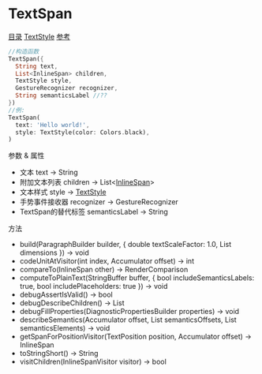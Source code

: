 # TextSpan
[目录](#toptop) [TextStyle](#TextStyle) [参考](https://api.flutter.dev/flutter/painting/TextSpan-class.html)
```dart
//构造函数
TextSpan({
  String text,
  List<InlineSpan> children,
  TextStyle style,
  GestureRecognizer recognizer,
  String semanticsLabel //??
})
//例:
TextSpan(
  text: 'Hello world!',
  style: TextStyle(color: Colors.black),
)
```
参数 & 属性
- 文本 text → String 
- 附加文本列表 children → List<[InlineSpan](#InlineSpan)>
- 文本样式 style → [TextStyle](#TextStyle)
- 手势事件接收器 recognizer → GestureRecognizer
- TextSpan的替代标签 semanticsLabel → String

方法
- build(ParagraphBuilder builder, { double textScaleFactor: 1.0, List<PlaceholderDimensions> dimensions }) → void
- codeUnitAtVisitor(int index, Accumulator offset) → int
- compareTo(InlineSpan other) → RenderComparison
- computeToPlainText(StringBuffer buffer, { bool includeSemanticsLabels: true, bool includePlaceholders: true }) → void
- debugAssertIsValid() → bool
- debugDescribeChildren() → List<DiagnosticsNode>
- debugFillProperties(DiagnosticPropertiesBuilder properties) → void
- describeSemantics(Accumulator offset, List<int> semanticsOffsets, List semanticsElements) → void
- getSpanForPositionVisitor(TextPosition position, Accumulator offset) → InlineSpan
- toStringShort() → String
- visitChildren(InlineSpanVisitor visitor) → bool
